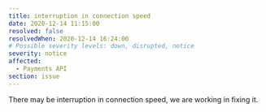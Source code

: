 ```yaml
---
title: interruption in connection speed
date: 2020-12-14 11:15:00 
resolved: false
resolvedWhen: 2020-12-14 16:24:00 
# Possible severity levels: down, disrupted, notice
severity: notice
affected:
  - Payments API
section: issue
---
```


There may be interruption in connection speed, we are working in fixing it.
 
